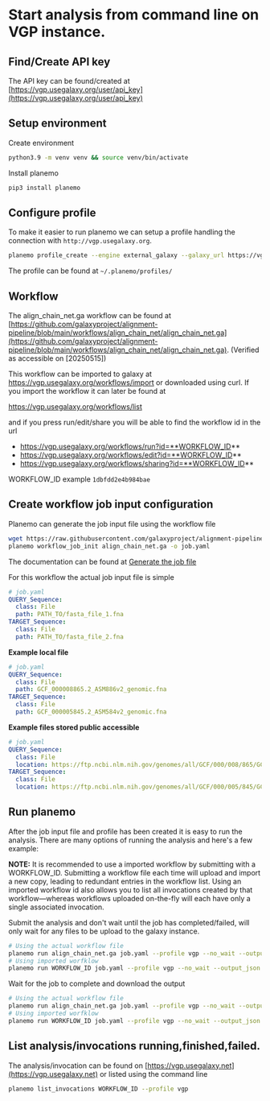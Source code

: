 # Start analysis from command line on VGP instance.

## Find/Create API key

The API key can be found/created at [https://vgp.usegalaxy.org/user/api_key](https://vgp.usegalaxy.org/user/api_key)

## Setup environment

Create environment
```bash
python3.9 -m venv venv && source venv/bin/activate
```

Install planemo
```bash
pip3 install planemo
```

## Configure profile
To make it easier to run planemo we can setup a profile handling the connection with `http://vgp.usegalaxy.org`.
```bash
planemo profile_create --engine external_galaxy --galaxy_url https://vgp.usegalaxy.org --galaxy_user_key XXXXXXXXXXXXXXXXXXXXXXXXXXXXXX vgp
```

The profile can be found at `~/.planemo/profiles/`

## Workflow

The align_chain_net.ga workflow can be found at [https://github.com/galaxyproject/alignment-pipeline/blob/main/workflows/align_chain_net/align_chain_net.ga](https://github.com/galaxyproject/alignment-pipeline/blob/main/workflows/align_chain_net/align_chain_net.ga). (Verified as accessible on [20250515])

This workflow can be imported to galaxy at https://vgp.usegalaxy.org/workflows/import or downloaded using curl. If you import the workflow it can later be found at  

https://vgp.usegalaxy.org/workflows/list

and if you press run/edit/share you will be able to find the workflow id in the url

- https://vgp.usegalaxy.org/workflows/run?id=**WORKFLOW_ID**
- https://vgp.usegalaxy.org/workflows/edit?id=**WORKFLOW_ID**
- https://vgp.usegalaxy.org/workflows/sharing?id=**WORKFLOW_ID**

WORKFLOW_ID example `1dbfdd2e4b984bae`

## Create workflow job input configuration

Planemo can generate the job input file using the workflow file
```bash
wget https://raw.githubusercontent.com/galaxyproject/alignment-pipeline/refs/heads/main/workflows/align_chain_net/align_chain_net.ga
planemo workflow_job_init align_chain_net.ga -o job.yaml
```

The documentation can be found at [Generate the job file](https://planemo.readthedocs.io/en/latest/running.html#generating-the-job-file)

For this workflow the actual job input file is simple
```yaml
# job.yaml
QUERY_Sequence:
  class: File
  path: PATH_TO/fasta_file_1.fna
TARGET_Sequence:
  class: File
  path: PATH_TO/fasta_file_2.fna
```

**Example local file**
```yaml
# job.yaml
QUERY_Sequence:
  class: File
  path: GCF_000008865.2_ASM886v2_genomic.fna
TARGET_Sequence:
  class: File
  path: GCF_000005845.2_ASM584v2_genomic.fna
```

**Example files stored public accessible**
```yaml
# job.yaml
QUERY_Sequence:
  class: File
  location: https://ftp.ncbi.nlm.nih.gov/genomes/all/GCF/000/008/865/GCF_000008865.2_ASM886v2/GCF_000008865.2_ASM886v2_genomic.fna.gz
TARGET_Sequence:
  class: File
  location: https://ftp.ncbi.nlm.nih.gov/genomes/all/GCF/000/005/845/GCF_000005845.2_ASM584v2/GCF_000005845.2_ASM584v2_genomic.fna.gz
```

## Run planemo
After the job input file and profile has been created it is easy to run the analysis. There are many
options of running the analysis and here's a few example:

**NOTE:** It is recommended to use a imported workflow by submitting with a WORKFLOW_ID. Submitting a workflow file each time will upload and import a new copy, leading to redundant entries in the workflow list. Using an imported workflow id also allows you to list all invocations created by that workflow—whereas workflows uploaded on-the-fly will each have only a single associated invocation.

Submit the analysis and don't wait until the job has completed/failed, will only wait for any files to be upload to the galaxy instance.
```bash
# Using the actual workflow file
planemo run align_chain_net.ga job.yaml --profile vgp --no_wait --output_json task.json --history_name MyAnalysis1
# Using imported worfklow
planemo run WORKFLOW_ID job.yaml --profile vgp --no_wait --output_json task.json --history_name MyAnalysis1
```

Wait for the job to complete and download the output
```bash
# Using the actual workflow file
planemo run align_chain_net.ga job.yaml --profile vgp --no_wait --output_json task.json --download_outputs --output_directory result_data --history_name MyAnalysis1
# Using imported worfklow
planemo run WORKFLOW_ID job.yaml --profile vgp --no_wait --output_json task.json --download_outputs --output_directory result_data --history_name MyAnalysis1
```

## List analysis/invocations running,finished,failed.

The analysis/invocation can be found on [https://vgp.usegalaxy.net](https://vgp.usegalaxy.net) or listed using the command line

```bash
planemo list_invocations WORKFLOW_ID --profile vgp
```


